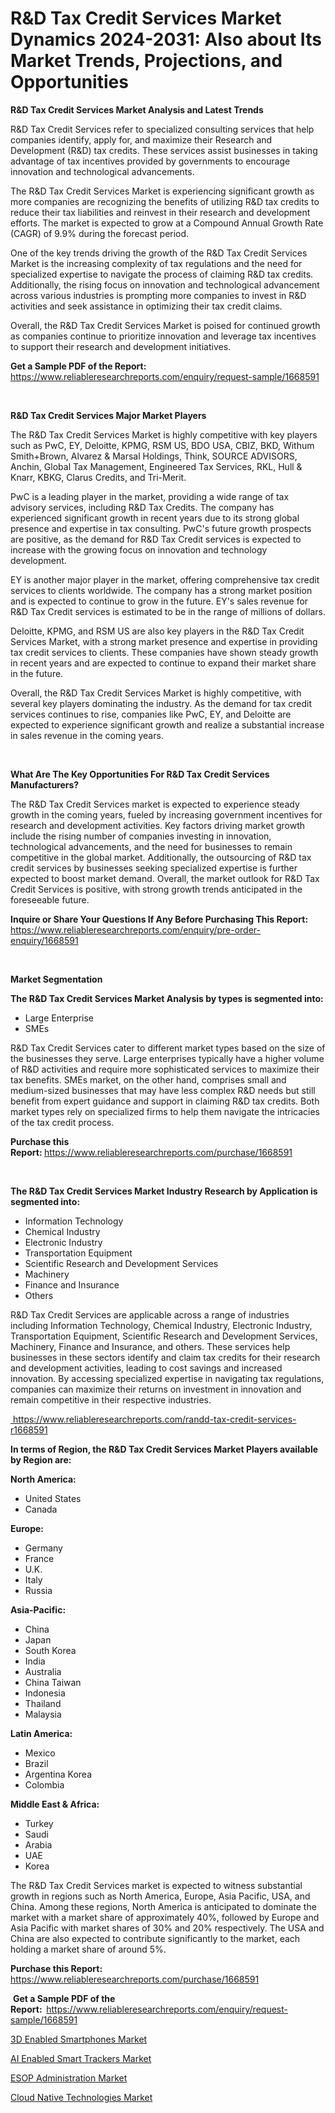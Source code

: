 <p><h1>R&D Tax Credit Services Market Dynamics 2024-2031: Also about Its Market Trends, Projections, and Opportunities</h1></p><p><strong>R&D Tax Credit Services Market Analysis and Latest Trends</strong></p>
<p><p>R&D Tax Credit Services refer to specialized consulting services that help companies identify, apply for, and maximize their Research and Development (R&D) tax credits. These services assist businesses in taking advantage of tax incentives provided by governments to encourage innovation and technological advancements.</p><p>The R&D Tax Credit Services Market is experiencing significant growth as more companies are recognizing the benefits of utilizing R&D tax credits to reduce their tax liabilities and reinvest in their research and development efforts. The market is expected to grow at a Compound Annual Growth Rate (CAGR) of 9.9% during the forecast period.</p><p>One of the key trends driving the growth of the R&D Tax Credit Services Market is the increasing complexity of tax regulations and the need for specialized expertise to navigate the process of claiming R&D tax credits. Additionally, the rising focus on innovation and technological advancement across various industries is prompting more companies to invest in R&D activities and seek assistance in optimizing their tax credit claims.</p><p>Overall, the R&D Tax Credit Services Market is poised for continued growth as companies continue to prioritize innovation and leverage tax incentives to support their research and development initiatives.</p></p>
<p><strong>Get a Sample PDF of the Report:&nbsp;</strong> <a href="https://www.reliableresearchreports.com/enquiry/request-sample/1668591">https://www.reliableresearchreports.com/enquiry/request-sample/1668591</a></p>
<p>&nbsp;</p>
<p><strong>R&D Tax Credit Services Major Market Players</strong></p>
<p><p>The R&D Tax Credit Services Market is highly competitive with key players such as PwC, EY, Deloitte, KPMG, RSM US, BDO USA, CBIZ, BKD, Withum Smith+Brown, Alvarez & Marsal Holdings, Think, SOURCE ADVISORS, Anchin, Global Tax Management, Engineered Tax Services, RKL, Hull & Knarr, KBKG, Clarus Credits, and Tri-Merit.</p><p>PwC is a leading player in the market, providing a wide range of tax advisory services, including R&D Tax Credits. The company has experienced significant growth in recent years due to its strong global presence and expertise in tax consulting. PwC's future growth prospects are positive, as the demand for R&D Tax Credit services is expected to increase with the growing focus on innovation and technology development.</p><p>EY is another major player in the market, offering comprehensive tax credit services to clients worldwide. The company has a strong market position and is expected to continue to grow in the future. EY's sales revenue for R&D Tax Credit services is estimated to be in the range of millions of dollars.</p><p>Deloitte, KPMG, and RSM US are also key players in the R&D Tax Credit Services Market, with a strong market presence and expertise in providing tax credit services to clients. These companies have shown steady growth in recent years and are expected to continue to expand their market share in the future.</p><p>Overall, the R&D Tax Credit Services Market is highly competitive, with several key players dominating the industry. As the demand for tax credit services continues to rise, companies like PwC, EY, and Deloitte are expected to experience significant growth and realize a substantial increase in sales revenue in the coming years.</p></p>
<p>&nbsp;</p>
<p><strong>What Are The Key Opportunities For R&D Tax Credit Services Manufacturers?</strong></p>
<p><p>The R&D Tax Credit Services market is expected to experience steady growth in the coming years, fueled by increasing government incentives for research and development activities. Key factors driving market growth include the rising number of companies investing in innovation, technological advancements, and the need for businesses to remain competitive in the global market. Additionally, the outsourcing of R&D tax credit services by businesses seeking specialized expertise is further expected to boost market demand. Overall, the market outlook for R&D Tax Credit Services is positive, with strong growth trends anticipated in the foreseeable future.</p></p>
<p><strong>Inquire or Share Your Questions If Any Before Purchasing This Report:</strong> <a href="https://www.reliableresearchreports.com/enquiry/pre-order-enquiry/1668591">https://www.reliableresearchreports.com/enquiry/pre-order-enquiry/1668591</a></p>
<p>&nbsp;</p>
<p><strong>Market Segmentation</strong></p>
<p><strong>The R&D Tax Credit Services Market Analysis by types is segmented into:</strong></p>
<p><ul><li>Large Enterprise</li><li>SMEs</li></ul></p>
<p><p>R&D Tax Credit Services cater to different market types based on the size of the businesses they serve. Large enterprises typically have a higher volume of R&D activities and require more sophisticated services to maximize their tax benefits. SMEs market, on the other hand, comprises small and medium-sized businesses that may have less complex R&D needs but still benefit from expert guidance and support in claiming R&D tax credits. Both market types rely on specialized firms to help them navigate the intricacies of the tax credit process.</p></p>
<p><strong>Purchase this Report:&nbsp;</strong><a href="https://www.reliableresearchreports.com/purchase/1668591">https://www.reliableresearchreports.com/purchase/1668591</a></p>
<p>&nbsp;</p>
<p><strong>The R&D Tax Credit Services Market Industry Research by Application is segmented into:</strong></p>
<p><ul><li>Information Technology</li><li>Chemical Industry</li><li>Electronic Industry</li><li>Transportation Equipment</li><li>Scientific Research and Development Services</li><li>Machinery</li><li>Finance and Insurance</li><li>Others</li></ul></p>
<p><p>R&D Tax Credit Services are applicable across a range of industries including Information Technology, Chemical Industry, Electronic Industry, Transportation Equipment, Scientific Research and Development Services, Machinery, Finance and Insurance, and others. These services help businesses in these sectors identify and claim tax credits for their research and development activities, leading to cost savings and increased innovation. By accessing specialized expertise in navigating tax regulations, companies can maximize their returns on investment in innovation and remain competitive in their respective industries.</p></p>
<p><a href="https://www.reliableresearchreports.com/randd-tax-credit-services-r1668591">&nbsp;https://www.reliableresearchreports.com/randd-tax-credit-services-r1668591</a></p>
<p><strong>In terms of Region, the R&D Tax Credit Services Market Players available by Region are:</strong></p>
<p>
    <p> <strong> North America: </strong>
        <ul>
            <li>United States</li>
            <li>Canada</li>
        </ul>
        </p> 
    <p> <strong> Europe: </strong>
        <ul>
            <li>Germany</li>
            <li>France</li>
            <li>U.K.</li>
            <li>Italy</li>
            <li>Russia</li>
        </ul>
        </p> 
    <p> <strong> Asia-Pacific: </strong>
        <ul>
            <li>China</li>
            <li>Japan</li>
            <li>South Korea</li>
            <li>India</li>
            <li>Australia</li>
            <li>China Taiwan</li>
            <li>Indonesia</li>
            <li>Thailand</li>
            <li>Malaysia</li>
        </ul>
        </p> 
    <p> <strong> Latin America: </strong>
        <ul>
            <li>Mexico</li>
            <li>Brazil</li>
            <li>Argentina Korea</li>
            <li>Colombia</li>
        </ul>
        </p> 
    <p> <strong> Middle East & Africa: </strong>
        <ul>
            <li>Turkey</li>
            <li>Saudi</li>
            <li>Arabia</li>
            <li>UAE</li>
            <li>Korea</li>
        </ul>
    </p>
    </p>
<p><p>The R&D Tax Credit Services market is expected to witness substantial growth in regions such as North America, Europe, Asia Pacific, USA, and China. Among these regions, North America is anticipated to dominate the market with a market share of approximately 40%, followed by Europe and Asia Pacific with market shares of 30% and 20% respectively. The USA and China are also expected to contribute significantly to the market, each holding a market share of around 5%.</p></p>
<p><strong>Purchase this Report: </strong><a href="https://www.reliableresearchreports.com/purchase/1668591">https://www.reliableresearchreports.com/purchase/1668591</a></p>
<p>&nbsp;<strong>Get a Sample PDF of the Report:&nbsp;&nbsp;</strong><a href="https://www.reliableresearchreports.com/enquiry/request-sample/1668591">https://www.reliableresearchreports.com/enquiry/request-sample/1668591</a></p>
<p><strong></strong></p>
<p><p><a href="https://www.linkedin.com/pulse/3d-enabled-smartphones-market-outlook-forecast-from-2024-2031-vagnc">3D Enabled Smartphones Market</a></p><p><a href="https://www.linkedin.com/pulse/emerging-trends-ai-enabled-smart-trackers-market-global-outlook-y2bvc">AI Enabled Smart Trackers Market</a></p><p><a href="https://github.com/LarryPearsongXXfvf/Market-Research-Report-List-1/blob/main/esop-administration-market.md">ESOP Administration Market</a></p><p><a href="https://github.com/brendafegmorris532/Market-Research-Report-List-1/blob/main/cloud-native-technologies-market.md">Cloud Native Technologies Market</a></p></p>